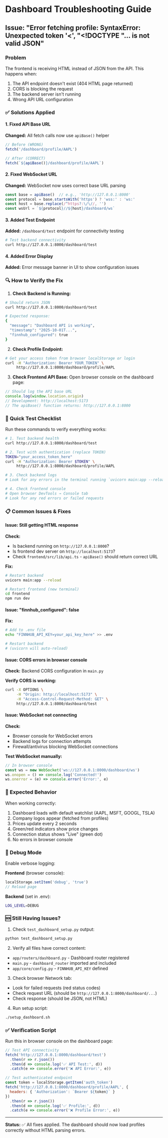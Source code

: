 # Dashboard Troubleshooting Guide

## Issue: "Error fetching profile: SyntaxError: Unexpected token '<', "<!DOCTYPE "... is not valid JSON"

### Problem
The frontend is receiving HTML instead of JSON from the API. This happens when:
1. The API endpoint doesn't exist (404 HTML page returned)
2. CORS is blocking the request
3. The backend server isn't running
4. Wrong API URL configuration

### ✅ Solutions Applied

#### 1. Fixed API Base URL
**Changed:** All fetch calls now use `apiBase()` helper
```typescript
// Before (WRONG)
fetch('/dashboard/profile/AAPL')

// After (CORRECT)
fetch(`${apiBase()}/dashboard/profile/AAPL`)
```

#### 2. Fixed WebSocket URL
**Changed:** WebSocket now uses correct base URL parsing
```typescript
const base = apiBase()  // e.g., 'http://127.0.0.1:8000'
const protocol = base.startsWith('https') ? 'wss:' : 'ws:'
const host = base.replace(/^https?:\/\//, '')
const wsUrl = `${protocol}//${host}/dashboard/ws`
```

#### 3. Added Test Endpoint
**Added:** `/dashboard/test` endpoint for connectivity testing
```bash
# Test backend connectivity
curl http://127.0.0.1:8000/dashboard/test
```

#### 4. Added Error Display
**Added:** Error message banner in UI to show configuration issues

### 🔍 How to Verify the Fix

1. **Check Backend is Running:**
```bash
# Should return JSON
curl http://127.0.0.1:8000/dashboard/test

# Expected response:
{
  "message": "Dashboard API is working",
  "timestamp": "2025-10-01T...",
  "finnhub_configured": true
}
```

2. **Check Profile Endpoint:**
```bash
# Get your access token from browser localStorage or login
curl -H "Authorization: Bearer YOUR_TOKEN" \
     http://127.0.0.1:8000/dashboard/profile/AAPL
```

3. **Check Frontend API Base:**
Open browser console on the dashboard page:
```javascript
// Should log the API base URL
console.log(window.location.origin)
// Development: http://localhost:5173
// The apiBase() function returns: http://127.0.0.1:8000
```

### 🚀 Quick Test Checklist

Run these commands to verify everything works:

```bash
# 1. Test backend health
curl http://127.0.0.1:8000/dashboard/test

# 2. Test with authentication (replace TOKEN)
TOKEN="your_access_token_here"
curl -H "Authorization: Bearer $TOKEN" \
     http://127.0.0.1:8000/dashboard/profile/AAPL

# 3. Check backend logs
# Look for any errors in the terminal running `uvicorn main:app --reload`

# 4. Check frontend console
# Open browser DevTools → Console tab
# Look for any red errors or failed requests
```

### 📋 Common Issues & Fixes

#### Issue: Still getting HTML response
**Check:**
- Is backend running on `http://127.0.0.1:8000`?
- Is frontend dev server on `http://localhost:5173`?
- Check `frontend/src/lib/api.ts` - `apiBase()` should return correct URL

**Fix:**
```bash
# Restart backend
uvicorn main:app --reload

# Restart frontend (new terminal)
cd frontend
npm run dev
```

#### Issue: "finnhub_configured": false
**Fix:**
```bash
# Add to .env file
echo "FINNHUB_API_KEY=your_api_key_here" >> .env

# Restart backend
# (uvicorn will auto-reload)
```

#### Issue: CORS errors in browser console
**Check:** Backend CORS configuration in `main.py`

**Verify CORS is working:**
```bash
curl -X OPTIONS \
     -H "Origin: http://localhost:5173" \
     -H "Access-Control-Request-Method: GET" \
     http://127.0.0.1:8000/dashboard/test
```

#### Issue: WebSocket not connecting
**Check:**
- Browser console for WebSocket errors
- Backend logs for connection attempts
- Firewall/antivirus blocking WebSocket connections

**Test WebSocket manually:**
```javascript
// In browser console
const ws = new WebSocket('ws://127.0.0.1:8000/dashboard/ws')
ws.onopen = () => console.log('Connected!')
ws.onerror = (e) => console.error('Error:', e)
```

### 🎯 Expected Behavior

When working correctly:
1. Dashboard loads with default watchlist (AAPL, MSFT, GOOGL, TSLA)
2. Company logos appear (fetched from profiles)
3. Prices update every 2 seconds
4. Green/red indicators show price changes
5. Connection status shows "Live" (green dot)
6. No errors in browser console

### 📝 Debug Mode

Enable verbose logging:

**Frontend** (browser console):
```javascript
localStorage.setItem('debug', 'true')
// Reload page
```

**Backend** (set in .env):
```bash
LOG_LEVEL=DEBUG
```

### 🆘 Still Having Issues?

1. Check `test_dashboard_setup.py` output:
```bash
python test_dashboard_setup.py
```

2. Verify all files have correct content:
- `app/routers/dashboard.py` - Dashboard router registered
- `main.py` - `dashboard_router` imported and included
- `app/core/config.py` - `FINNHUB_API_KEY` defined

3. Check browser Network tab:
- Look for failed requests (red status codes)
- Check request URL (should be `http://127.0.0.1:8000/dashboard/...`)
- Check response (should be JSON, not HTML)

4. Run setup script:
```bash
./setup_dashboard.sh
```

### ✅ Verification Script

Run this in browser console on the dashboard page:

```javascript
// Test API connectivity
fetch('http://127.0.0.1:8000/dashboard/test')
  .then(r => r.json())
  .then(d => console.log('✅ API Test:', d))
  .catch(e => console.error('❌ API Error:', e))

// Test authenticated endpoint
const token = localStorage.getItem('auth_token')
fetch('http://127.0.0.1:8000/dashboard/profile/AAPL', {
  headers: { 'Authorization': `Bearer ${token}` }
})
  .then(r => r.json())
  .then(d => console.log('✅ Profile:', d))
  .catch(e => console.error('❌ Profile Error:', e))
```

---

**Status:** ✅ All fixes applied. The dashboard should now load profiles correctly without HTML parsing errors.
